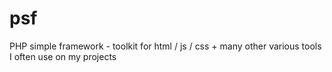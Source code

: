 # psf
PHP simple framework - toolkit for html / js / css + many other various tools I often use on my projects
